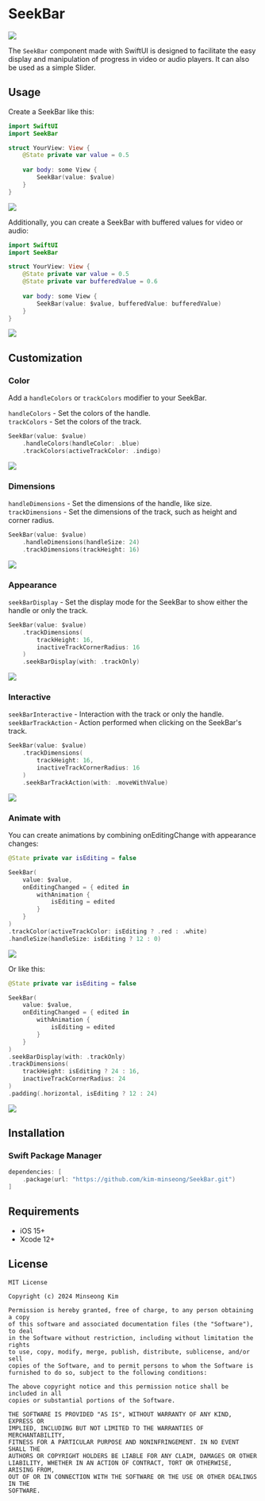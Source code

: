 # SeekBar

<img src="Resources/seekbar.png"/>

The `SeekBar` component made with SwiftUI is designed to facilitate the easy display and manipulation of progress in video or audio players. It can also be used as a simple Slider.

## Usage

Create a SeekBar like this:
```swift
import SwiftUI
import SeekBar

struct YourView: View {
    @State private var value = 0.5
   
    var body: some View {
        SeekBar(value: $value)
    }
}
```

<img src="Resources/seekbar-default.png"/>

Additionally, you can create a SeekBar with buffered values for video or audio:
```swift
import SwiftUI
import SeekBar

struct YourView: View {
    @State private var value = 0.5
    @State private var bufferedValue = 0.6
    
    var body: some View {
        SeekBar(value: $value, bufferedValue: bufferedValue)
    }
}
```

<img src="Resources/seekbar-default-buffer.png"/>

## Customization

### Color

Add a `handleColors` or `trackColors` modifier to your SeekBar.

`handleColors` - Set the colors of the handle.<br>
`trackColors` - Set the colors of the track.

```swift
SeekBar(value: $value)
    .handleColors(handleColor: .blue)
    .trackColors(activeTrackColor: .indigo)
```
<img src="Resources/seekbar-colors.png"/>

### Dimensions

`handleDimensions` - Set the dimensions of the handle, like size.<br>
`trackDimensions` - Set the dimensions of the track, such as height and corner radius.

```swift
SeekBar(value: $value)
    .handleDimensions(handleSize: 24)
    .trackDimensions(trackHeight: 16)
```
<img src="Resources/seekbar-dimension.png"/>

### Appearance

`seekBarDisplay` - Set the display mode for the SeekBar to show either the handle or only the track.
```swift
SeekBar(value: $value)
    .trackDimensions(
        trackHeight: 16,
        inactiveTrackCornerRadius: 16
    )
    .seekBarDisplay(with: .trackOnly)
```
<img src="Resources/seekbar-displayonlytrack.png"/>

### Interactive

`seekBarInteractive` - Interaction with the track or only the handle.<br>
`seekBarTrackAction` - Action performed when clicking on the SeekBar's track.

```swift
SeekBar(value: $value)
    .trackDimensions(
        trackHeight: 16,
        inactiveTrackCornerRadius: 16
    )
    .seekBarTrackAction(with: .moveWithValue)
```

<img src="Resources/seekbar-movewithvalue.gif"/>

### Animate with

You can create animations by combining onEditingChange with appearance changes:

```swift
@State private var isEditing = false

SeekBar(
    value: $value,
    onEditingChanged = { edited in
        withAnimation {
            isEditing = edited
        }
    }
)
.trackColor(activeTrackColor: isEditing ? .red : .white)
.handleSize(handleSize: isEditing ? 12 : 0)
```

<img src="Resources/seekbar-animation1.gif"/>

Or like this:

```swift
@State private var isEditing = false

SeekBar(
    value: $value,
    onEditingChanged = { edited in
        withAnimation {
            isEditing = edited
        }
    }
)
.seekBarDisplay(with: .trackOnly)
.trackDimensions(
    trackHeight: isEditing ? 24 : 16,
    inactiveTrackCornerRadius: 24
)
.padding(.horizontal, isEditing ? 12 : 24)
```

<img src="Resources/seekbar-animation2.gif"/>

## Installation

### Swift Package Manager

```swift
dependencies: [
    .package(url: "https://github.com/kim-minseong/SeekBar.git")
]
```

## Requirements

* iOS 15+
* Xcode 12+

## License
```
MIT License

Copyright (c) 2024 Minseong Kim

Permission is hereby granted, free of charge, to any person obtaining a copy
of this software and associated documentation files (the "Software"), to deal
in the Software without restriction, including without limitation the rights
to use, copy, modify, merge, publish, distribute, sublicense, and/or sell
copies of the Software, and to permit persons to whom the Software is
furnished to do so, subject to the following conditions:

The above copyright notice and this permission notice shall be included in all
copies or substantial portions of the Software.

THE SOFTWARE IS PROVIDED "AS IS", WITHOUT WARRANTY OF ANY KIND, EXPRESS OR
IMPLIED, INCLUDING BUT NOT LIMITED TO THE WARRANTIES OF MERCHANTABILITY,
FITNESS FOR A PARTICULAR PURPOSE AND NONINFRINGEMENT. IN NO EVENT SHALL THE
AUTHORS OR COPYRIGHT HOLDERS BE LIABLE FOR ANY CLAIM, DAMAGES OR OTHER
LIABILITY, WHETHER IN AN ACTION OF CONTRACT, TORT OR OTHERWISE, ARISING FROM,
OUT OF OR IN CONNECTION WITH THE SOFTWARE OR THE USE OR OTHER DEALINGS IN THE
SOFTWARE.
```
